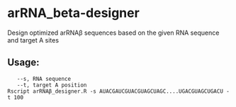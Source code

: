 # arRNA_beta-designer
Design optimized arRNAβ sequences based on the given RNA sequence and target A sites
## Usage:
```shell
   --s, RNA sequence
   --t, target A position   
Rscript arRNAβ_designer.R -s AUACGAUCGUACGUAGCUAGC....UGACGUAGCUGACU -t 100
